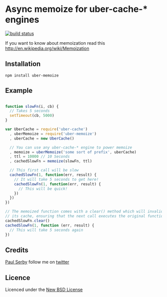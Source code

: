 # Async memoize for uber-cache-* engines

[![build status](https://secure.travis-ci.org/serby/uber-memoize.png)](http://travis-ci.org/serby/uber-memoize)

If you want to know about memoization read this http://en.wikipedia.org/wiki/Memoization

## Installation

    npm install uber-memoize

## Example

```js

function slowFn(i, cb) {
  // Takes 5 seconds
  setTimeout(cb, 5000)
}

var UberCache = require('uber-cache')
  , uberMemoize = require('uber-memoize')
  , uberCache = new UberCache()

  // You can use any uber-cache-* engine to power memoize
  , memoize = uberMemoize('some sort of prefix', uberCache)
  , ttl = 10000 // 10 Seconds
  , cachedSlowFn = memoize(slowFn, ttl)

  // This first call will be slow
  cachedSlowFn(1, function(err, result) {
    // It will take 5 seconds to get here!
    cachedSlowFn(1, function(err, result) {
      // This will be quick!
    })
  })
})

// The memoized function comes with a clear() method which will invalidate
// its cache, ensuring that the next call executes the original function
cachedSlowFn.clear()
cachedSlowFn(1, function (err, result) {
  // This will take 5 seconds again
})
```

## Credits
[Paul Serby](https://github.com/serby/) follow me on [twitter](http://twitter.com/serby)

## Licence
Licenced under the [New BSD License](http://opensource.org/licenses/bsd-license.php)
